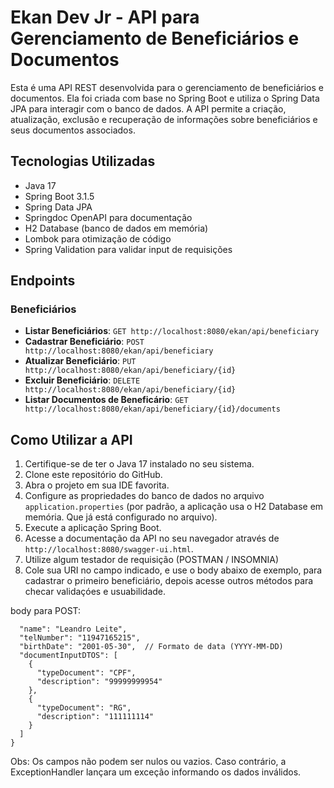 # Ekan Dev Jr - API para Gerenciamento de Beneficiários e Documentos

Esta é uma API REST desenvolvida para o gerenciamento de beneficiários e documentos. Ela foi criada com base no Spring Boot e utiliza o Spring Data JPA para interagir com o banco de dados. A API permite a criação, atualização, exclusão e recuperação de informações sobre beneficiários e seus documentos associados.

## Tecnologias Utilizadas

- Java 17
- Spring Boot 3.1.5
- Spring Data JPA
- Springdoc OpenAPI para documentação
- H2 Database (banco de dados em memória)
- Lombok para otimização de código
- Spring Validation para validar input de requisições

## Endpoints

### Beneficiários

- **Listar Beneficiários**: `GET http://localhost:8080/ekan/api/beneficiary`
- **Cadastrar Beneficiário**: `POST http://localhost:8080/ekan/api/beneficiary`
- **Atualizar Beneficiário**: `PUT http://localhost:8080/ekan/api/beneficiary/{id}`
- **Excluir Beneficiário**: `DELETE http://localhost:8080/ekan/api/beneficiary/{id}`
- **Listar Documentos de Beneficário**: `GET http://localhost:8080/ekan/api/beneficiary/{id}/documents`



## Como Utilizar a API

1. Certifique-se de ter o Java 17 instalado no seu sistema.
2. Clone este repositório do GitHub.
3. Abra o projeto em sua IDE favorita.
4. Configure as propriedades do banco de dados no arquivo `application.properties` (por padrão, a aplicação usa o H2 Database em memória. Que já está configurado no arquivo).
5. Execute a aplicação Spring Boot.
6. Acesse a documentação da API no seu navegador através de `http://localhost:8080/swagger-ui.html`.
7. Utilize algum testador de requisição (POSTMAN / INSOMNIA)
8. Cole sua URI no campo indicado, e use o body abaixo de exemplo, para cadastrar o primeiro beneficiário, depois acesse outros métodos para checar validaçóes e usuabilidade.

body para POST: 


```{
  "name": "Leandro Leite",
  "telNumber": "11947165215",
  "birthDate": "2001-05-30",  // Formato de data (YYYY-MM-DD)
  "documentInputDTOS": [
    {
      "typeDocument": "CPF",
      "description": "99999999954"
    },
    {
      "typeDocument": "RG",
      "description": "111111114"
    }
  ]
}
```

Obs: Os campos não podem ser nulos ou vazios. Caso contrário, a ExceptionHandler lançara um exceção informando os dados inválidos.

